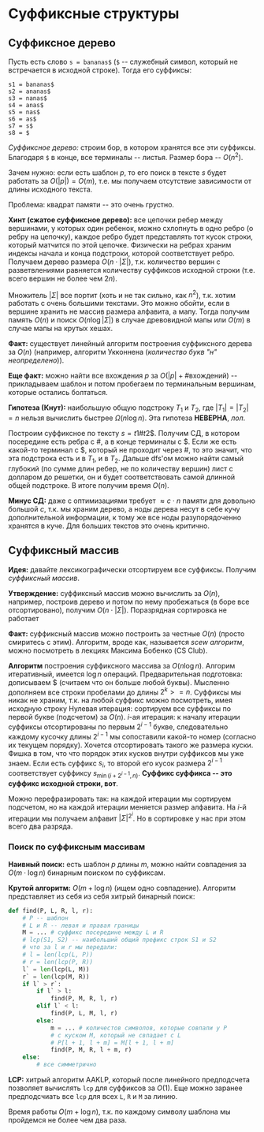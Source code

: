 # Суффиксные структуры

## Суффиксное дерево

Пусть есть слово `s = bananas$` (`$` -- служебный символ, который не встречается в исходной строке).
Тогда его суффиксы:
```
s1 = bananas$
s2 = ananas$
s3 = nanas$
s4 = anas$
s5 = nas$
s6 = as$
s7 = s$
s8 = $
```

*Суффиксное дерево:* строим бор, в котором хранятся все эти суффиксы. Благодаря `$` в конце, все терминалы -- листья. Размер бора -- $O(n^2)$.

Зачем нужно: если есть шаблон $p$, то его поиск в тексте $s$ будет работать за $O(|p|) = O(m)$, т.е. мы получаем отсутствие зависимости от длины исходного текста.

Проблема: квадрат памяти -- это очень грустно.

**Хинт (сжатое суффиксное дерево):** все цепочки ребер между вершинами, у которых один ребенок, можно схлопнуть в одно ребро (о ребру на цепочку), каждое ребро будет представлять тот кусок строки, который матчится по этой цепочке. Физически на ребрах храним индексы начала и конца подстроки, которой соответствует ребро. Получаем дерево размера $O(n\cdot |\Sigma|)$, т.к. количество вершин с разветвлениями равняется количеству суффиксов исходной строки (т.е. всего вершин не более чем $2n$).

Множитель $|\Sigma|$ все портит (хоть и не так сильно, как $n^2$), т.к. хотим работать с очень большими текстами. Это можно обойти, если в вершине хранить не массив размера алфавита, а мапу. Тогда получим память $O(n)$ и поиск $O(n\log|\Sigma|)$ в случае древовидной мапы или $O(m)$ в случае мапы на крутых хешах.

**Факт:** существует линейный алгоритм построения суффиксного дерева за $O(n)$ (например, алгоритм Укконнена (<i>количество букв "н" неопределено</i>)).

**Еще факт:** можно найти все вхождения $p$ за $O(|p| + \#\text{вхождений})$ -- прикладываем шаблон и потом пробегаем по терминальным вершинам, которые остались болтаться.

**Гипотеза (Кнут):** наибольшую общую подстроку $T_1$ и $T_2$, где $|T_1| = |T_2| = n$ нельзя вычислить быстрее $\Omega(n\log n)$. Эта гипотеза **НЕВЕРНА**, <i>лол</i>.

Построим суффиксное по тексту $s = t1\#t2\$$. Получим СД, в котором посередине есть ребра с $\#$, а в конце терминалы с $\$$. Если же есть какой-то терминал с $\$$, который не проходит через $\#$, то это значит, что эта подстрока есть и в $T_1$, и в  $T_2$. Дальше dfs'ом можно найти самый глубокий (по сумме длин ребер, не по количеству вершин) лист с долларом до решетки, он и будет соответствовать самой длинной общей подстроке. В итоге получим время $O(n)$.

**Минус СД:** даже с оптимизациями требует $\approx c\cdot n$ памяти для довольно большой $c$, т.к. мы храним дерево, а ноды дерева несут в себе кучу дополнительной информации, к тому же все ноды разупорядоченно хранятся в куче. Для больших текстов это очень критично.

## Суффиксный массив

**Идея:** давайте лексикографически отсортируем все суффиксы. Получим *суффиксный массив*.

**Утверждение:** суффиксный массив можно вычислить за $O(n)$, например, построив дерево и потом по нему пробежаться (в боре все отсортировано), получим $O(n\cdot |\Sigma|)$. Поразрядная сортировка не работает

**Факт:** суффиксный массив можно построить за честные $O(n)$ (просто смиритесь с этим). Алгоритм, вроде как, называется <i>scew алгоритм</i>, можно посмотреть в лекциях Максима Бобенко (CS Club).

**Алгоритм** построения суффиксного массива за $O(n\log n)$. Алгорим итеративный, имеется $\log n$ операций.
Предварительная подготовка: дописываем $\$$ (считаем что он больше любой буквы). Мысленно дополняем все строки пробелами до длины $2^k  >= n$. Суффиксы мы никак не храним, т.к. на любой суффикс можно посмотреть, имея исходную строку
Нулевая итерация: сортируем все суффиксы по первой букве (подсчетом) за $O(n)$.
$i$-ая итерация: к началу итерации суффиксы отсортированы по первым $2^{i-1}$ букве, следовательно каждому кусочку длины $2^{i-1}$ мы сопоставили какой-то номер (согласно их текущем порядку). Хочется отсортировать такого же размера куски. Фишка в том, что что порядок этих кусков внутри суффиксов мы уже знаем. Если есть суффикс $s_i$, то второй его кусок размера $2^{i-1}$ соответствует суффиксу $s_{\min(i+2^{i-1}, n)}$. **Суффикс суффикса -- это суффикс исходной строки, вот**.

Можно перефразировать так: на каждой итерации мы сортируем подсчетом, но на каждой итерации меняется размер алфавита. На $i$-й итерации мы получаем алфавит $|\Sigma|^{2^i}$. Но в сортировке у нас при этом всего два разряда.

### Поиск по суффиксным массивам

**Наивный поиск:** есть шаблон $p$ длины $m$, можно найти совпадения за $O(m\cdot\log n)$ бинарным поиском по суффиксам.

**Крутой алгоритм:** $O(m + \log n)$ (ищем одно совпадение). Алгоритм представляет из себя из себя хитрый бинарный поиск:
```python
def find(P, L, R, l, r):
    # P -- шаблон
    # L и R -- левая и правая границы
    M = ... # суффикс посередине между L и R
    # lcp(S1, S2) -- наибольший общий префикс строк S1 и S2
    # что за l и r мы передали:
    # l = len(lcp(L, P))
    # r = len(lcp(P, R))
    l` = len(lcp(L, M))
    r` = len(lcp(M, R))
    if l` > r`:
        if l` > l:
            find(P, M, R, l, r)
        elif l` < l:
            find(P, L, M, l, r)
        else:
            m = ... # количестов символов, которые совпали у P
            # c куском M, который не свпадает с L
            # P[l + 1, l + m] = M[l + 1, l + m]
            find(P, M, R, l + m, r)
    else:
        # все симметрично
```

**LCP:** хитрый алгоритм AAKLP, который после линейного предподсчета позволяет вычислять `lcp` для суффиксов за $O(1)$. Еще можно заранее предподсчиать все `lcp` для всех `L`, `R` и `M` за линию.

Время работы $O(m + \log n)$, т.к. по каждому символу шаблона мы пройдемся не более чем два раза.
